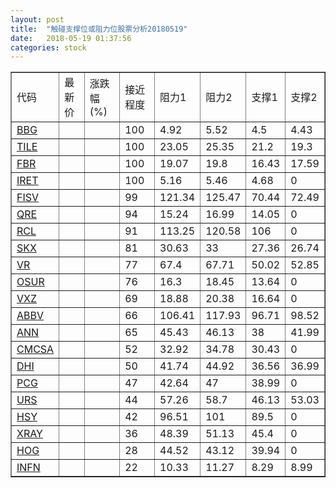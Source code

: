 ```yaml
---
layout: post
title:  "触碰支撑位或阻力位股票分析20180519"
date:   2018-05-19 01:37:56
categories: stock
---
```

<script type="text/javascript">
var stockList = []
stockList.push('gb_bbg');
stockList.push('gb_tile');
stockList.push('gb_fbr');
stockList.push('gb_iret');
stockList.push('gb_fisv');
stockList.push('gb_qre');
stockList.push('gb_rcl');
stockList.push('gb_skx');
stockList.push('gb_vr');
stockList.push('gb_osur');
stockList.push('gb_vxz');
stockList.push('gb_abbv');
stockList.push('gb_ann');
stockList.push('gb_cmcsa');
stockList.push('gb_dhi');
stockList.push('gb_pcg');
stockList.push('gb_urs');
stockList.push('gb_hsy');
stockList.push('gb_xray');
stockList.push('gb_hog');
stockList.push('gb_infn');
</script>
<table border="1">
 <tr>
 <td>代码</td>
 <td>最新价</td>
 <td>涨跌幅(%)</td>
 <td>接近程度</td>
 <td>阻力1</td>
 <td>阻力2</td>
 <td>支撑1</td>
 <td>支撑2</td>
</tr>
  <tr id="bbg" class="red">
  <td><a href="http://stock.finance.sina.com.cn/usstock/quotes/BBG.html" target="_blank">BBG</a></td><td></td><td></td><td>100</td><td>4.92</td><td>5.52</td><td>4.5</td><td>4.43</td></tr>
  <tr id="tile" class="red">
  <td><a href="http://stock.finance.sina.com.cn/usstock/quotes/TILE.html" target="_blank">TILE</a></td><td></td><td></td><td>100</td><td>23.05</td><td>25.35</td><td>21.2</td><td>19.3</td></tr>
  <tr id="fbr" class="red">
  <td><a href="http://stock.finance.sina.com.cn/usstock/quotes/FBR.html" target="_blank">FBR</a></td><td></td><td></td><td>100</td><td>19.07</td><td>19.8</td><td>16.43</td><td>17.59</td></tr>
  <tr id="iret" class="red">
  <td><a href="http://stock.finance.sina.com.cn/usstock/quotes/IRET.html" target="_blank">IRET</a></td><td></td><td></td><td>100</td><td>5.16</td><td>5.46</td><td>4.68</td><td>0</td></tr>
  <tr id="fisv" class="green">
  <td><a href="http://stock.finance.sina.com.cn/usstock/quotes/FISV.html" target="_blank">FISV</a></td><td></td><td></td><td>99</td><td>121.34</td><td>125.47</td><td>70.44</td><td>72.49</td></tr>
  <tr id="qre" class="red">
  <td><a href="http://stock.finance.sina.com.cn/usstock/quotes/QRE.html" target="_blank">QRE</a></td><td></td><td></td><td>94</td><td>15.24</td><td>16.99</td><td>14.05</td><td>0</td></tr>
  <tr id="rcl" class="green">
  <td><a href="http://stock.finance.sina.com.cn/usstock/quotes/RCL.html" target="_blank">RCL</a></td><td></td><td></td><td>91</td><td>113.25</td><td>120.58</td><td>106</td><td>0</td></tr>
  <tr id="skx" class="red">
  <td><a href="http://stock.finance.sina.com.cn/usstock/quotes/SKX.html" target="_blank">SKX</a></td><td></td><td></td><td>81</td><td>30.63</td><td>33</td><td>27.36</td><td>26.74</td></tr>
  <tr id="vr" class="green">
  <td><a href="http://stock.finance.sina.com.cn/usstock/quotes/VR.html" target="_blank">VR</a></td><td></td><td></td><td>77</td><td>67.4</td><td>67.71</td><td>50.02</td><td>52.85</td></tr>
  <tr id="osur" class="red">
  <td><a href="http://stock.finance.sina.com.cn/usstock/quotes/OSUR.html" target="_blank">OSUR</a></td><td></td><td></td><td>76</td><td>16.3</td><td>18.45</td><td>13.64</td><td>0</td></tr>
  <tr id="vxz" class="red">
  <td><a href="http://stock.finance.sina.com.cn/usstock/quotes/VXZ.html" target="_blank">VXZ</a></td><td></td><td></td><td>69</td><td>18.88</td><td>20.38</td><td>16.64</td><td>0</td></tr>
  <tr id="abbv" class="red">
  <td><a href="http://stock.finance.sina.com.cn/usstock/quotes/ABBV.html" target="_blank">ABBV</a></td><td></td><td></td><td>66</td><td>106.41</td><td>117.93</td><td>96.71</td><td>98.52</td></tr>
  <tr id="ann" class="red">
  <td><a href="http://stock.finance.sina.com.cn/usstock/quotes/ANN.html" target="_blank">ANN</a></td><td></td><td></td><td>65</td><td>45.43</td><td>46.13</td><td>38</td><td>41.99</td></tr>
  <tr id="cmcsa" class="red">
  <td><a href="http://stock.finance.sina.com.cn/usstock/quotes/CMCSA.html" target="_blank">CMCSA</a></td><td></td><td></td><td>52</td><td>32.92</td><td>34.78</td><td>30.43</td><td>0</td></tr>
  <tr id="dhi" class="green">
  <td><a href="http://stock.finance.sina.com.cn/usstock/quotes/DHI.html" target="_blank">DHI</a></td><td></td><td></td><td>50</td><td>41.74</td><td>44.92</td><td>36.56</td><td>36.99</td></tr>
  <tr id="pcg" class="green">
  <td><a href="http://stock.finance.sina.com.cn/usstock/quotes/PCG.html" target="_blank">PCG</a></td><td></td><td></td><td>47</td><td>42.64</td><td>47</td><td>38.99</td><td>0</td></tr>
  <tr id="urs" class="green">
  <td><a href="http://stock.finance.sina.com.cn/usstock/quotes/URS.html" target="_blank">URS</a></td><td></td><td></td><td>44</td><td>57.26</td><td>58.7</td><td>46.13</td><td>53.03</td></tr>
  <tr id="hsy" class="green">
  <td><a href="http://stock.finance.sina.com.cn/usstock/quotes/HSY.html" target="_blank">HSY</a></td><td></td><td></td><td>42</td><td>96.51</td><td>101</td><td>89.5</td><td>0</td></tr>
  <tr id="xray" class="red">
  <td><a href="http://stock.finance.sina.com.cn/usstock/quotes/XRAY.html" target="_blank">XRAY</a></td><td></td><td></td><td>36</td><td>48.39</td><td>51.13</td><td>45.4</td><td>0</td></tr>
  <tr id="hog" class="red">
  <td><a href="http://stock.finance.sina.com.cn/usstock/quotes/HOG.html" target="_blank">HOG</a></td><td></td><td></td><td>28</td><td>44.52</td><td>43.12</td><td>39.94</td><td>0</td></tr>
  <tr id="infn" class="red">
  <td><a href="http://stock.finance.sina.com.cn/usstock/quotes/INFN.html" target="_blank">INFN</a></td><td></td><td></td><td>22</td><td>10.33</td><td>11.27</td><td>8.29</td><td>8.99</td></tr>
</table>
